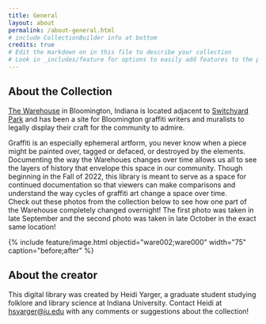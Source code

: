 ```yaml
---
title: General 
layout: about
permalink: /about-general.html
# include CollectionBuilder info at bottom
credits: true
# Edit the markdown on in this file to describe your collection
# Look in _includes/feature for options to easily add features to the page
---
```


<!--{% include feature/nav-menu.html sections="Related" %}-->

## About the Collection
[The Warehouse](https://btwownwarehouse.com/art/) in Bloomington, Indiana is located adjacent to [Switchyard Park](https://bloomington.in.gov/parks/parks/switchyard-park) and has been a site for Bloomington graffiti writers and muralists to legally display their craft for the community to admire.  

Graffiti is an especially ephemeral artform, you never know when a piece might be painted over, tagged or defaced, or destroyed by the elements. Documenting the way the Warehoues changes over time allows us all to see the layers of history that envelope this space in our community. Though beginning in the Fall of 2022, this library is meant to serve as a space for continued documentation so that viewers can make comparisons and understand the way cycles of graffiti art change a space over time.  
Check out these photos from the collection below to see how one part of the Warehouse completely changed overnight! The first photo was taken in late September and the second photo was taken in late October in the exact same location! 

{% include feature/image.html objectid="ware002;ware000" width="75" caption="before;after" %}

## About the creator 

This digital library was created by Heidi Yarger, a graduate student studying folklore and library science at Indiana University. Contact Heidi at hsyarger@iu.edu with any comments or suggestions about the collection! 



